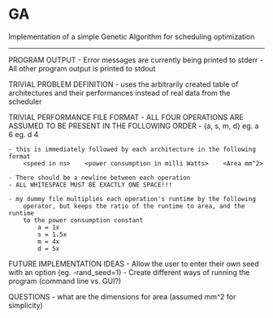 GA
==

Implementation of a simple Genetic Algorithm for scheduling optimization

--------------------------------------------------------------------------------

PROGRAM OUTPUT
    - Error messages are currently being printed to stderr
    - All other program output is printed to stdout


TRIVIAL PROBLEM DEFINITION
    - uses the arbitrarily created table of architectures and their performances
        instead of real data from the scheduler

TRIVIAL PERFORMANCE FILE FORMAT
    - ALL FOUR OPERATIONS ARE ASSUMED TO BE PRESENT IN THE FOLLOWING ORDER
    - {a, s, m, d} <number of architectures of that operation type>
        eg. a 6
        eg. d 4

    - this is immediately followed by each architecture in the following format
        <speed in ns>    <power consumption in milli Watts>    <Area mm^2>

    - There should be a newline between each operation
    - ALL WHITESPACE MUST BE EXACTLY ONE SPACE!!!

    - my dummy file multiplies each operation's runtime by the following
        operator, but keeps the ratio of the runtime to area, and the runtime
        to the power consumption constant
            a = 1x
            s = 1.5x
            m = 4x
            d = 5x




FUTURE IMPLEMENTATION IDEAS
    - Allow the user to enter their own seed with an option (eg. -rand_seed=1)
    - Create different ways of running the program (command line vs. GUI?)


QUESTIONS
    - what are the dimensions for area (assumed mm^2 for simplicity)